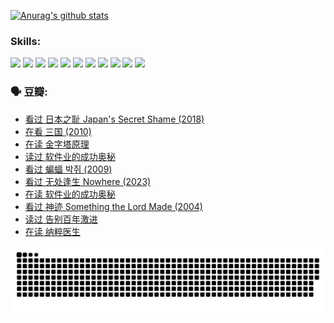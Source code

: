 
[![Anurag's github stats](https://github-readme-stats.vercel.app/api?username=w940853815)](https://github.com/anuraghazra/github-readme-stats)

### Skills:

<code><img height="32" src="https://cdn.jsdelivr.net/npm/simple-icons@v5/icons/python.svg"></code>
<code><img height="32" src="https://cdn.jsdelivr.net/npm/simple-icons@v5/icons/javascript.svg"></code>
<code><img height="32" src="https://cdn.jsdelivr.net/npm/simple-icons@v5/icons/django.svg"></code>
<code><img height="32" src="https://cdn.jsdelivr.net/npm/simple-icons@v5/icons/flask.svg"></code>
<code><img height="32" src="https://cdn.jsdelivr.net/npm/simple-icons@v5/icons/vuetify.svg"></code>
<code><img height="32" src="https://cdn.jsdelivr.net/npm/simple-icons@v5/icons/git.svg"></code>
<code><img height="32" src="https://cdn.jsdelivr.net/npm/simple-icons@v5/icons/docker.svg"></code>
<code><img height="32" src="https://cdn.jsdelivr.net/npm/simple-icons@v5/icons/postgresql.svg"></code>
<code><img height="32" src="https://cdn.jsdelivr.net/npm/simple-icons@v5/icons/elasticsearch.svg"></code>
<code><img height="32" src="https://cdn.jsdelivr.net/npm/simple-icons@v5/icons/macos.svg"></code>
<code><img height="32" src="https://cdn.jsdelivr.net/npm/simple-icons@v5/icons/linux.svg"></code>

### 🗣 豆瓣:

<!-- DOUBAN-ACTIVITIES:START -->
- [看过 日本之耻 Japan's Secret Shame‎ (2018)](https://www.douban.com/people/136069238/status/4431579101/?_i=00620087)
- [在看 三国‎ (2010)](https://www.douban.com/people/136069238/status/4430559482/?_i=00620087)
- [在读 金字塔原理](https://www.douban.com/people/136069238/status/4424812753/?_i=00620087)
- [读过 软件业的成功奥秘](https://www.douban.com/people/136069238/status/4424809958/?_i=00620087)
- [看过 蝙蝠 박쥐‎ (2009)](https://www.douban.com/people/136069238/status/4422787315/?_i=00620087)
- [看过 无处逢生 Nowhere‎ (2023)](https://www.douban.com/people/136069238/status/4416454713/?_i=00620087)
- [在读 软件业的成功奥秘](https://www.douban.com/people/136069238/status/4414815312/?_i=00620087)
- [看过 神迹 Something the Lord Made‎ (2004)](https://www.douban.com/people/136069238/status/4409691983/?_i=00620087)
- [读过 告别百年激进](https://www.douban.com/people/136069238/status/4406414036/?_i=00620087)
- [在读 纳粹医生](https://www.douban.com/people/136069238/status/4406413750/?_i=00620087)
<!-- DOUBAN-ACTIVITIES:END -->


![Snake animation](https://raw.githubusercontent.com/w940853815/w940853815/output/github-contribution-grid-snake.svg)

<!--
**w940853815/w940853815** is a ✨ _special_ ✨ repository because its `README.md` (this file) appears on your GitHub profile.

Here are some ideas to get you started:

- 🔭 I’m currently working on ...
- 🌱 I’m currently learning ...
- 👯 I’m looking to collaborate on ...
- 🤔 I’m looking for help with ...
- 💬 Ask me about ...
- 📫 How to reach me: ...
- 😄 Pronouns: ...
- ⚡ Fun fact: ...
-->
